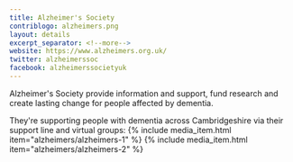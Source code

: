 ```yaml
---
title: Alzheimer's Society
contriblogo: alzheimers.png
layout: details
excerpt_separator: <!--more-->
website: https://www.alzheimers.org.uk/
twitter: alzheimerssoc
facebook: alzheimerssocietyuk
---
```

Alzheimer's Society provide information and support, fund research and create lasting change for people affected by dementia.
<!--more-->

They're supporting people with dementia across Cambridgeshire via their support line and virtual groups:
{% include media_item.html item="alzheimers/alzheimers-1" %}
{% include media_item.html item="alzheimers/alzheimers-2" %}
